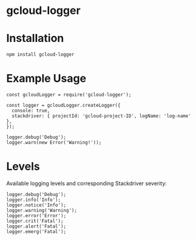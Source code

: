 # gcloud-logger

# Installation

`npm install gcloud-logger`

# Example Usage

```
const gcloudLogger = require('gcloud-logger');

const logger = gcloudLogger.createLogger({
  console: true,
  stackdriver: { projectId: 'gcloud-project-ID', logName: 'log-name' },
});

logger.debug('Debug');
logger.warn(new Error('Warning!'));
```

# Levels

Available logging levels and corresponding Stackdriver severity:

```
logger.debug('Debug');
logger.info('Info');
logger.notice('Info');
logger.warning('Warning');
logger.error('Error');
logger.crit('Fatal');
logger.alert('Fatal');
logger.emerg('Fatal');
```

